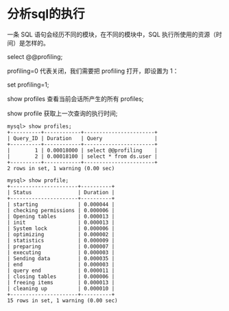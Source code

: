 

# 分析sql的执行

一条 SQL 语句会经历不同的模块，在不同的模块中，SQL 执行所使用的资源（时间）是怎样的。

select @@profiling;

profiling=0 代表关闭，我们需要把 profiling 打开，即设置为 1：

set profiling=1;


show profiles 查看当前会话所产生的所有 profiles;

show profile 获取上一次查询的执行时间;

```
mysql> show profiles;
+----------+------------+-----------------------+
| Query_ID | Duration   | Query                 |
+----------+------------+-----------------------+
|        1 | 0.00018000 | select @@profiling    |
|        2 | 0.00018100 | select * from ds.user |
+----------+------------+-----------------------+
2 rows in set, 1 warning (0.00 sec)

mysql> show profile;
+----------------------+----------+
| Status               | Duration |
+----------------------+----------+
| starting             | 0.000044 |
| checking permissions | 0.000006 |
| Opening tables       | 0.000013 |
| init                 | 0.000013 |
| System lock          | 0.000006 |
| optimizing           | 0.000002 |
| statistics           | 0.000009 |
| preparing            | 0.000007 |
| executing            | 0.000003 |
| Sending data         | 0.000035 |
| end                  | 0.000003 |
| query end            | 0.000011 |
| closing tables       | 0.000006 |
| freeing items        | 0.000013 |
| cleaning up          | 0.000010 |
+----------------------+----------+
15 rows in set, 1 warning (0.00 sec)
```






